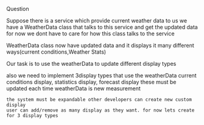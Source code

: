 Question 

Suppose there is a service which provide current weather data to us 
we have a WeatherData class that talks to this service and get the updated data
for now we dont have to care for how this class talks to the service

WeatherData class now have updated data and it displays it 
many different ways(current conditions,Weather Stats)

Our task is to use the weatherData to update different display types

also we need to implement 3display types that use  the weatherData
current conditions display, statistics display, forecast display
these must be updated each time weatherData is new measurement

    the system must be expandable other developers can create new custom display
    user can add/remove as many display as they want. for now lets create for 3 display types 
     